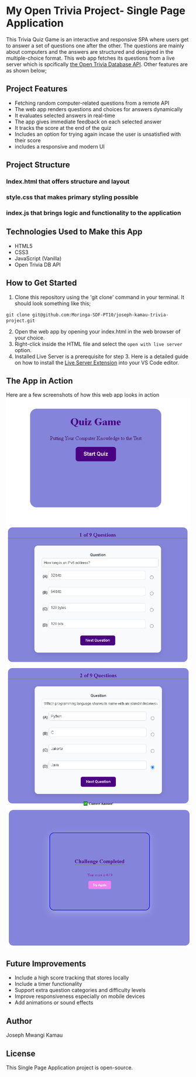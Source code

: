 # My Open Trivia Project- Single Page Application
This Trivia Quiz Game is an interactive and responsive SPA where users get to answer a set of questions one after the other. The questions are mainly about computers and the answers are structured and designed in the multiple-choice format.
This web app fetches its questions from a live server which is spcifically [the Open Trivia Database API](https://opentdb.com/api_config.php). Other features are as shown below;
## Project Features
- Fetching random computer-related questions from a remote API
- The web app renders questions and choices for answers dynamically
- It evaluates selected answers in real-time
- The app gives immediate feedback on each selected answer
- It tracks the score at the end of the quiz
- Includes an option for trying again incase the user is unsatisfied with their score
- includes a responsive and modern UI
## Project Structure
### Index.html that offers structure and layout
### style.css that makes primary styling possible
### index.js that brings logic and functionality to the application
## Technologies Used to Make this App
- HTML5
- CSS3
- JavaScript (Vanilla)
- Open Trivia DB API
## How to Get Started
1. Clone this repository using the 'git clone' command in your terminal. It should look something like this;
```
git clone git@github.com:Moringa-SDF-PT10/joseph-kamau-trivia-project.git
```
2. Open the web app by opening your index.html in the web browser of your choice.
3. Right-click inside the HTML file and select the `open with live server` option.
4. Installed Live Server is a prerequisite for step 3. Here is a detailed guide on how to install the [Live Server Extension](https://www.geeksforgeeks.org/how-to-enable-live-server-on-visual-studio-code/) into your VS Code editor. 
## The App in Action
Here are a few screenshots of how this web app looks in action
![screenshot one](./assets/Capture6.PNG)
![screenshot two](./assets/Capture7.PNG)
![screenshot three](./assets/Capture8.PNG)
![screenshot four](./assets/Capture9.PNG)
## Future Improvements
- Include a high score tracking that stores locally
- Include a timer functionality
- Support extra question categories and difficulty levels
- Improve responsiveness especially on mobile devices
- Add animations or sound effects
## Author
Joseph Mwangi Kamau
## License
This Single Page Application project is open-source.